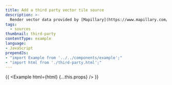 ```yaml
---
title: Add a third party vector tile source
description: >-
  Render vector data provided by [Mapillary](https://www.mapillary.com/developer/tiles-documentation/#sequence-layer).
tags:
  - sources
thumbnail: third-party
contentType: example
language:
- JavaScript
prependJs:
- "import Example from '../../components/example';"
- "import html from './third-party.html';"
---
```


{{ <Example html={html} {...this.props} /> }}
